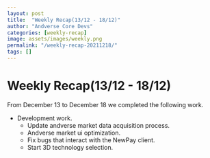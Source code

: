 ```yaml
---
layout: post
title:  "Weekly Recap(13/12 - 18/12)"
author: "Andverse Core Devs"
categories: [weekly-recap]
image: assets/images/weekly.png
permalink: "/weekly-recap-20211218/"
tags: []
---
```


# Weekly Recap(13/12 - 18/12)

From December 13 to December 18 we completed the following work.

- Development work.
    - Update andverse market data acquisition process.
    - Andverse market ui optimization.
    - Fix bugs that interact with the NewPay client.
    - Start 3D technology selection.
